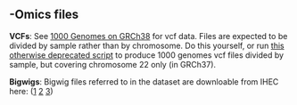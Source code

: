 ## -Omics files


**VCFs**: See [1000 Genomes on GRCh38](https://www.internationalgenome.org/data-portal/data-collection/grch38) for vcf data. Files are expected to be divided by sample rather than by chromosome. Do this yourself, or run [this otherwise deprecated script](../sample.vcf.sh) to produce 1000 genomes vcf files divided by sample, but covering chromosome 22 only (in GRCh37). 

**Bigwigs**: Bigwig files referred to in the dataset are downloable from IHEC here: ([1](https://epigenomesportal.ca/tracks/CEEHRC/hg19/51570.CEEHRC.MS002001.RNA-Seq.signal_forward.bigWig) [2](https://epigenomesportal.ca/tracks/CEEHRC/hg19/51571.CEEHRC.MS002001.RNA-Seq.signal_reverse.bigWig) [3](https://epigenomesportal.ca/tracks/CEEHRC/hg19/51598.CEEHRC.MS002201.RNA-Seq.signal_forward.bigWig))



